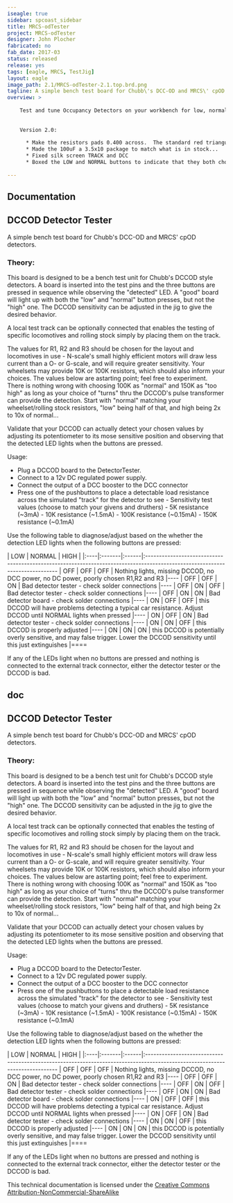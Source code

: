 ```yaml
---
iseagle: true
sidebar: spcoast_sidebar
title: MRCS-odTester
project: MRCS-odTester
designer: John Plocher
fabricated: no
fab_date: 2017-03
status: released
release: yes
tags: [eagle, MRCS, TestJig]
layout: eagle
image_path: 2.1/MRCS-odTester-2.1.top.brd.png
tagline: A simple bench test board for Chubb\'s DCC-OD and MRCS\' cpOD detectors.
overview: >
    
    Test and tune Occupancy Detectors on your workbench for low, normal or high sensitivity
    
    
    Version 2.0:
    
      * Make the resistors pads 0.400 across.  The standard red triangular benders only go down to 0.400 so bending to 0.300 requires doing it manually.
      * Made the 100uF a 3.5x10 package to match what is in stock...
      * Fixed silk screen TRACK and DCC
      * Boxed the LOW and NORMAL buttons to indicate that they both chould trigger, and the HIGH one should not
    
---
```


## Documentation

## DCCOD Detector Tester

A simple bench test board for Chubb\'s DCC-OD and MRCS\' cpOD detectors.

### Theory:

This board is designed to be a bench test unit for Chubb\'s DCCOD style
detectors. A board is inserted into the test pins and the three buttons
are pressed in sequence while observing the \"detected\" LED. A \"good\"
board will light up with both the \"low\" and \"normal\" button presses,
but not the \"high\" one. The DCCOD sensitivity can be adjusted in the
jig to give the desired behavior.


A local test track can be optionally connected that enables the testing
of specific locomotives and rolling stock simply by placing them on the
track.


The values for R1, R2 and R3 should be chosen for the layout and
locomotives in use - N-scale\'s small highly efficient motors will draw
less current than a O- or G-scale, and will require greater sensitivity.
Your wheelsets may provide 10K or 100K resistors, which should also
inform your choices. The values below are astarting point; feel free to
experiment. There is nothing wrong with choosing 100K as \"normal\" and
150K as \"too high\" as long as your choice of \"turns\" thru the
DCCOD\'s pulse transformer can provide the detection. Start with
\"normal\" matching your wheelset/rolling stock resistors, \"low\" being
half of that, and high being 2x to 10x of normal\...


Validate that your DCCOD can actually detect your chosen values by
adjusting its potentiometer to its mose sensitive position and observing
that the detected LED lights when the buttons are pressed.


Usage:


  -   Plug a DCCOD board to the DetectorTester.
  -   Connect to a 12v DC regulated power supply.
  -   Connect the output of a DCC booster to the DCC connector
  -   Press one of the pushbuttons to place a detectable load resistance across the simulated \"track\" for the detector to see
    -   Sensitivity test values (choose to match your givens and druthers)
    -   5K resistance (\~3mA)
    -   10K resistance (\~1.5mA)
    -   100K resistance (\~0.15mA)
    -   150K resistance (\~0.1mA)

Use the following table to diagnose/adjust based on the whether the
detection LED lights when the following buttons are pressed:

| LOW | NORMAL | HIGH  | 
|:----|:-------|:------|:----------------------------------------------------------------------------------------------------------------------------
| OFF | OFF    | OFF   | Nothing lights, missing DCCOD, no DCC power, no DC power, poorly chosen R1,R2 and R3
|----
| OFF | OFF    | ON    | Bad detector tester - check solder connections
|----
| OFF | ON     | OFF   | Bad detector tester - check solder connections
|----
| OFF | ON     | ON    | Bad detector board - check solder connections
|----
| ON  | OFF    | OFF   | this DCCOD will have problems detecting a typical car resistance. Adjust DCCOD until NORMAL lights when pressed
|----
| ON  | OFF    | ON    | Bad detector tester - check solder connections
|----
| ON  | ON     | OFF   | this DCCOD is properly adjusted
|----
| ON  | ON     | ON    | this DCCOD is potentially overly sensitive, and may false trigger. Lower the DCCOD sensitivity until this just extinguishes
|====


If any of the LEDs light when no buttons are pressed and nothing is connected to the external track connector, either the detector tester or the DCCOD is bad.

## doc

## DCCOD Detector Tester

A simple bench test board for Chubb\'s DCC-OD and MRCS\' cpOD detectors.

### Theory:

This board is designed to be a bench test unit for Chubb\'s DCCOD style
detectors. A board is inserted into the test pins and the three buttons
are pressed in sequence while observing the \"detected\" LED. A \"good\"
board will light up with both the \"low\" and \"normal\" button presses,
but not the \"high\" one. The DCCOD sensitivity can be adjusted in the
jig to give the desired behavior.


A local test track can be optionally connected that enables the testing
of specific locomotives and rolling stock simply by placing them on the
track.


The values for R1, R2 and R3 should be chosen for the layout and
locomotives in use - N-scale\'s small highly efficient motors will draw
less current than a O- or G-scale, and will require greater sensitivity.
Your wheelsets may provide 10K or 100K resistors, which should also
inform your choices. The values below are astarting point; feel free to
experiment. There is nothing wrong with choosing 100K as \"normal\" and
150K as \"too high\" as long as your choice of \"turns\" thru the
DCCOD\'s pulse transformer can provide the detection. Start with
\"normal\" matching your wheelset/rolling stock resistors, \"low\" being
half of that, and high being 2x to 10x of normal\...


Validate that your DCCOD can actually detect your chosen values by
adjusting its potentiometer to its mose sensitive position and observing
that the detected LED lights when the buttons are pressed.


Usage:


  -   Plug a DCCOD board to the DetectorTester.
  -   Connect to a 12v DC regulated power supply.
  -   Connect the output of a DCC booster to the DCC connector
  -   Press one of the pushbuttons to place a detectable load resistance across the simulated \"track\" for the detector to see
    -   Sensitivity test values (choose to match your givens and druthers)
    -   5K resistance (\~3mA)
    -   10K resistance (\~1.5mA)
    -   100K resistance (\~0.15mA)
    -   150K resistance (\~0.1mA)

Use the following table to diagnose/adjust based on the whether the
detection LED lights when the following buttons are pressed:

| LOW | NORMAL | HIGH  | 
|:----|:-------|:------|:----------------------------------------------------------------------------------------------------------------------------
| OFF | OFF    | OFF   | Nothing lights, missing DCCOD, no DCC power, no DC power, poorly chosen R1,R2 and R3
|----
| OFF | OFF    | ON    | Bad detector tester - check solder connections
|----
| OFF | ON     | OFF   | Bad detector tester - check solder connections
|----
| OFF | ON     | ON    | Bad detector board - check solder connections
|----
| ON  | OFF    | OFF   | this DCCOD will have problems detecting a typical car resistance. Adjust DCCOD until NORMAL lights when pressed
|----
| ON  | OFF    | ON    | Bad detector tester - check solder connections
|----
| ON  | ON     | OFF   | this DCCOD is properly adjusted
|----
| ON  | ON     | ON    | this DCCOD is potentially overly sensitive, and may false trigger. Lower the DCCOD sensitivity until this just extinguishes
|====


If any of the LEDs light when no buttons are pressed and nothing is connected to the external track connector, either the detector tester or the DCCOD is bad.


This technical documentation is licensed under the [Creative Commons Attribution-NonCommercial-ShareAlike](https://creativecommons.org/licenses/by-nc-sa/3.0/)
